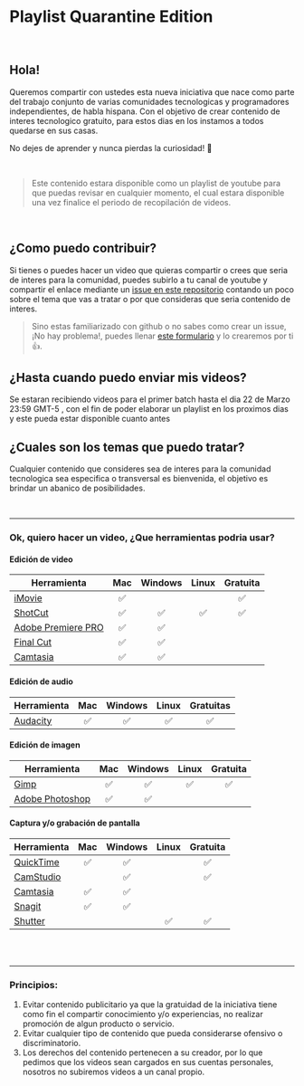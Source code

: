 # Playlist Quarantine Edition

<br/>

## Hola!

Queremos compartir con ustedes esta nueva iniciativa que nace como parte del trabajo conjunto de varias comunidades tecnologicas y programadores independientes, de habla hispana. Con el objetivo de crear contenido de interes tecnologico gratuito, para estos dias en los instamos a todos quedarse en sus casas. 

No dejes de aprender y nunca pierdas la curiosidad! 💪

<br/>

> Este contenido estara disponible como un playlist de youtube para que puedas revisar en cualquier momento, el cual estara disponible una vez finalice el periodo de recopilación de videos.

<br/>

## ¿Como puedo contribuir? 

Si tienes o puedes hacer un video que quieras compartir o crees que seria de interes para la comunidad, puedes subirlo a tu canal de youtube y compartir el enlace mediante un [issue en este repositorio](https://github.com/peruanosdev/playlist-quarantine-edition/issues) contando un poco sobre el tema que vas a tratar o por que consideras que seria contenido de interes.

> Sino estas familiarizado con github o no sabes como crear un issue, ¡No hay problema!, puedes llenar [este formulario](https://docs.google.com/forms/d/e/1FAIpQLSfZhySZwHHGYA0HQp-cVglk7t2U6kNj4Zheg60nJDXkSdtDZw/viewform) y lo crearemos por ti 👍. 

## ¿Hasta cuando puedo enviar mis videos?

Se estaran recibiendo videos para el primer batch hasta el dia 22 de Marzo 23:59 GMT-5 , con el fin de poder elaborar un playlist en los proximos dias y este pueda estar disponible cuanto antes

## ¿Cuales son los temas que puedo tratar?

Cualquier contenido que consideres sea de interes para la comunidad tecnologica sea especifica o transversal es bienvenida, el objetivo es brindar un abanico de posibilidades.


<br/>

<hr/>

### Ok, quiero hacer un video, ¿Que herramientas podria usar?

#### Edición de video

| Herramienta                                                           | Mac | Windows | Linux | Gratuita  |
| --------------------------------------------------------------------- | :-: | :-----: | :---: | :-------: |
| [iMovie](https://www.apple.com/co/imovie/)                            | ✅  |         |       |    ✅     |
| [ShotCut](https://shotcut.org/)                                       | ✅  |   ✅    |  ✅   |    ✅     |
| [Adobe Premiere PRO](https://www.adobe.com/la/products/premiere.html) | ✅  |   ✅    |       |           |
| [Final Cut](https://www.apple.com/la/final-cut-pro/)                  | ✅  |   ✅    |       |           |
| [Camtasia](https://www.techsmith.com/video-editor.html)               | ✅  |   ✅    |       |           |

#### Edición de audio

| Herramienta                               | Mac | Windows | Linux | Gratuitas |
| ----------------------------------------- | :-: | :-----: | :---: | :-------: |
| [Audacity](https://www.audacityteam.org/) | ✅  |   ✅    |  ✅   |    ✅     |

#### Edición de imagen

| Herramienta                                                         | Mac | Windows | Linux | Gratuita  |
| ------------------------------------------------------------------- | :-: | :-----: | :---: | :-------: |
| [Gimp](https://www.gimp.org/)                                       | ✅  |   ✅    |  ✅   |    ✅     |
| [Adobe Photoshop](https://www.adobe.com/es/products/photoshop.html) | ✅  |   ✅    |       |           |

#### Captura y/o grabación de pantalla

| Herramienta                                             | Mac | Windows | Linux | Gratuita |
| ------------------------------------------------------- | :-: | :-----: | :---: | :------: |
| [QuickTime](https://support.apple.com/quicktime)        | ✅  |   ✅    |       |    ✅    |
| [CamStudio](https://camstudio.org/)                     |     |   ✅    |       |    ✅    |
| [Camtasia](https://www.techsmith.com/video-editor.html) | ✅  |   ✅    |       |          |
| [Snagit](https://www.techsmith.com/screen-capture.html) | ✅  |   ✅    |       |          |
| [Shutter](https://shutter-project.org/)                 |     |         |  ✅   |    ✅    |

<br/>
<br/>
<hr/>


### Principios:

1. Evitar contenido publicitario ya que la gratuidad de la iniciativa tiene como fin el compartir conocimiento y/o experiencias, no realizar promoción de algun producto o servicio.
2. Evitar cualquier tipo de contenido que pueda considerarse ofensivo o discriminatorio.
3. Los derechos del contenido pertenecen a su creador, por lo que pedimos que los videos sean cargados en sus cuentas personales, nosotros no subiremos videos a un canal propio.


